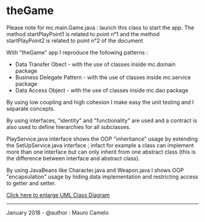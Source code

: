 # theGame

Please note for mc.main.Game.java : launch this class to start the app. The method startPlayPoint1 is related to point n°1 and the method startPlayPoint2 is related to point n°2 of the document

With "theGame" app I reproduce the following patterns :

- Data Transfer Obect - with the use of classes inside mc.domain package
- Business Delegate Pattern - with the use of classes inside mc.service package
- Data Access Object - with the use of classes inside mc.dao package

By using low coupling and high cohesion I make easy the unit testing and I separate concepts.

By using interfaces, "identity" and "functionality" are used and a contract is also used to define hierarchies for all subclasses.

PlayService.java interface shows the OOP "inheritance" usage by extending the SetUpService.java interface ; infact for example a class can implement more than one interface but can only inherit from one abstract class (this is the difference between interface and abstract class).

By using JavaBeans like Character.java and Weapon.java I shows OOP "encapsulation" usage by hiding data implementation and restricting access to getter and setter.

<a href="https://user-images.githubusercontent.com/30404707/35335332-90a45296-0115-11e8-9100-a0647130a149.jpg" target="_blank">Click here to enlarge UML Class Diagram</a>
__________________________________

January 2018 - @author : Mauro Camelo
